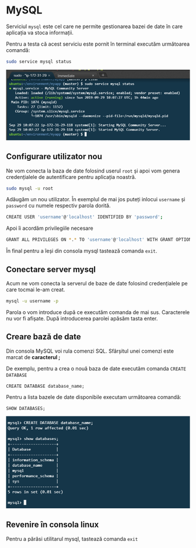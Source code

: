 # MySQL

Serviciul `mysql` este cel care ne permite gestionarea bazei de date în care aplicația va stoca informații.

Pentru a testa că acest serviciu este pornit în terminal executăm următoarea comandă:

```bash
sudo service mysql status
```

![mysql status](../.gitbook/assets/001-mysql-status.png)

## Configurare utilizator nou

Ne vom conecta la baza de date folosind userul `root` și apoi vom genera credențialele de autentificare pentru aplicația noastră.

```bash
sudo mysql -u root
```

Adăugăm un nou utilizator. În exemplul de mai jos puteți inlocui `username` și `password` cu numele respectiv parola dorită.

```bash
CREATE USER 'username'@'localhost' IDENTIFIED BY 'password';
```

Apoi îi acordăm privilegiile necesare

```bash
GRANT ALL PRIVILEGES ON *.* TO 'username'@'localhost' WITH GRANT OPTION;
```

În final pentru a îeși din consola mysql tastează comanda `exit`.

## Conectare server mysql

Acum ne vom conecta la serverul de baze de date folosind credențialele pe care tocmai le-am creat.

```bash
mysql -u username -p
```

Parola o vom introduce după ce executăm comanda de mai sus. Caracterele nu vor fi afișate. După introducerea parolei apăsăm tasta enter.

## Creare bază de date

Din consola MySQL voi rula comenzi SQL. Sfârșitul unei comenzi este marcat de **caracterul ;**

De exemplu, pentru a crea o nouă baza de date executăm comanda `CREATE DATABASE`

```text
CREATE DATABASE database_name;
```

Pentru a lista bazele de date disponibile executam următoarea comandă:

```text
SHOW DATABASES;
```

![002-show-databases](../.gitbook/assets/002-create-database.png)

## Revenire în consola linux

Pentru a părăsi utilitarul mysql, tastează comanda `exit`

